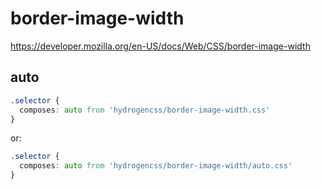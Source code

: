 # border-image-width

https://developer.mozilla.org/en-US/docs/Web/CSS/border-image-width

## auto
```css
.selector {
  composes: auto from 'hydrogencss/border-image-width.css'
}
```

or:
```css
.selector {
  composes: auto from 'hydrogencss/border-image-width/auto.css'
}
```

